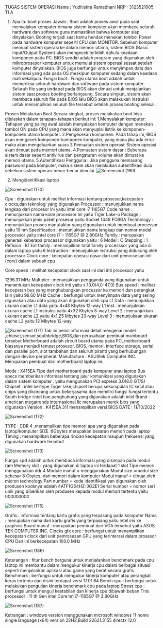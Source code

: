 TUGAS SISTEM OPERASI
Nama : Yudhistira Ramadhani
NRP : 3123521005
TI A
1.	Apa itu boot proses
Jawab :
Boot adalah proses awal pada saat menyalakan komputer dimana sistem komputer akan membaca seluruh hardware dan software guna memastikan bahwa komputer siap dinyalakan.
Booting terjadi saat kamu hendak menekan tombol Power pada hardware komputer seperti CPU dan MONITOR. 
Sebelum komputer memuat sistem operasi ke dalam memori utama, sistem BIOS (Basic Input/Output System) akan mengecek terlebih dahulu keadaan komponen pada PC.
BIOS sendiri adalah program yang digunakan oleh mikroprosesor komputer untuk memulai sistem operasi sesaat setelah komputer dinyalakan. 
BIOS juga berfungsi untuk menyimpan data dan informasi yang ada pada OS meskipun komputer sedang dalam keadaan mati sekalipun.
Fungsi boot :
Fungsi utama boot adalah untuk memeriksa seluruh hardware dan software pada sistem komputer.
Seluruh file yang terdapat pada BIOS akan dimuat untuk menjalankan sistem saat proses booting berlangsung.
Secara singkat, sistem akan membaca seluruh file pada BIOS lalu BIOS akan melakukan instruksi untuk menampilkan seluruh file tersebut setelah proses booting selesai.



Proses Melakukan Boot Secara singkat,
proses melakukan boot bisa dijelaskan dalam tahapan-tahapan berikut ini:
1.Menyalakan komputer: Tahapan yang paling awal adalah menyalakan komputer dengan menekan tombol ON pada CPU yang mana akan menyuplai listrik ke komponen-komponen utama komputer.
2.Pengecekan komponen: Pada tahap ini, BIOS akan mengecek komponen-komponen komputer, yang mana jika ada error maka akan mengeluarkan suara 
3.Pemuatan sistem operasi: Sistem operasi  akan dimuat pada memori utama.
4.Pemuatan sistem dasar : Beberapa sistem dasar seperti antivirus dan pengaturan volume akan dimuat ke memori utama.
5.Autentifikasi Pengguna : Jika pengguna memasang password pada komputer, maka sistem akan melakukan autentifikasi dulu sebelum sistem operasi benar-benar dimulai.
![Screenshot (190)](https://github.com/YudhistiraRamadhani/SysOp24-3123521005/assets/154694700/6d6579af-cc91-47d2-8704-67d1a737debd)


2.	Mengidentifikasi laptop
   
   ![Screenshot (170)](https://github.com/YudhistiraRamadhani/SysOp24-3123521005/assets/154694700/af968c8f-e14c-4ec7-920b-8e891b1f9b1d)


Cpu : digunakan untuk melihat informasi tentang prosesor,kecepatan clocks,dan teknologi yang digunakan
Processor : menunjukkan nama lengkap dari procesor ini yaitu intel core i7 1165G7
Code name : menunjukkan nama kode processor ini  yaitu 
Tiger Lake-u
Package : menunjukkan jenis paket prosesor yaitu Socket 1449 FCBGA
Technology : menunjukkan proses manufaktur yang digunakan untuk membuat processor yaitu 10 nm
Specification : menunjukkan nama lengkap dan nomor model processor yaitu intel core i7 – 1165G7 @ 2.80GHz
Family : merupakan generasi keberapa processor digunakan yaitu : 6
Model : C
Stepping : 1
Refision : B1
Ext family : menampilkan total family processsor yang ada di dalam laptop yaitu 6
Instruction : menunjukkan instruksi yang didukung oleh processor
Clock core : kecepatan operasi dasar dari unit pemrosesan inti (core) dalam sebuah cpu

Core speed : melihat kecepatan clock saat ini dari inti processor yaitu 

1296.31 MHz
Multipler : menunjukkan pengganda yang digunakan untuk menentukan kecepatan clock inti yaitu x 13.0(4,0-47,0)
Bus speed : melihat kecepatan bus yang menghubungkan processor ke memori dan perangkat lain yaitu 99.60 MHz
Cache : berfungsi untuk menyimpan data yang sering digunakan atau data yang akan digunakan oleh cpu
L1 Data : menunjukkan ukuran cache L1 data yaitu 4x48 Kbytes 12-way
L1 inst : menunjukkan ukuran cache L1 instruksi yaitu 4x32 Kbytes 8-way
Level 2 : menunjukkan ukuran cache L2 yaitu  4x1,25 Mbytes 20-way
Level 3 : menunjukaan ukuran cache L2 yaitu 12 Mbytes 12-way

![Screenshot (171)](https://github.com/YudhistiraRamadhani/SysOp24-3123521005/assets/154694700/78a973da-d6da-4a99-b3f5-564500359f0e)
Tab ini berisi informasi detail mengenai model ,chipset,sensor,southbridge,BIOS,dan perusahaan pembuat mainboard tersebut 
Motherboard adalah circuit board utama pada PC, motherboard biasanya menjadi tempat prosesor, BIOS, memori, interface storage,
serial dan parallel port, slot tambahan dan seluruh piranti yang berhubungan dengan device peripheral.
Manufacture : ASUStek Computer INC.
Merupakan pembuat dari motherboard laptop ini.

Mode : X415EA
Tipe dari motherboard pada komputer atau laptop
Bus specs memberikan informasi tentang jalur komunikasi yang digunakan dalam sistem komputer . yaitu mengunakan PCI express 3.0(8.0 GT/S)
Chipset : intel  bertype Tyger lake,chipset berupa sekumpulan IC kecil atau chips yang dirancang untuk bekerjasama dan memiliki fungsi fungsi tertentu
South bridge :intel tipe penghubung yang digunakan adalah intel
Brand : american megatrends internasional llc merupakan merek bios yang digunakan
Version : K415EA.311 menampilkan versi BIOS
DATE : 11/10/2022

![Screenshot (172)](https://github.com/YudhistiraRamadhani/SysOp24-3123521005/assets/154694700/58bd1139-afa7-441d-9645-e2e6fe21abac)

TYPE : DDR 4 ,menampilkan tipe memori apa yang digunakan pada laptop/komputer
SIZE :8Gbytes merupakan besaran memori pada laptop
Timing : menampilkan beberapa rincian kecepatan maupun frekuensi yang digunakan hardware tersebut

![Screenshot (173)](https://github.com/YudhistiraRamadhani/SysOp24-3123521005/assets/154694700/74cf3a3d-bb2e-40e0-8428-436f41abbfdc)

Fungsi spd adalah untuk membaca informasi yang disimpan pada modul ram 
Memory slot : yang digunakan di laptop ini terdapat 1 slot
Tipe memori menggunakan ddr 4
Module manuf = menggunakan
Modul size =modul size sebesar 8 Gbytes, dari memori dalam komputer
Modul manuf = dibuat oleh micron technology
Part number = kode identifikasi yan digunakan oleh produsen kodenya adalah 4ATF1G64HZ-3G2E1
Serial number = nomor seri unik yang diberikan oleh produsen kepada modul memori tertentu yaitu 000000000

![Screenshot (175)](https://github.com/YudhistiraRamadhani/SysOp24-3123521005/assets/154694700/dc7df719-22fb-4393-85bc-3382d96c90a5)

Grafis : informasi tentang kartu grafis yang terpasang pada komputer 
Nama : merupakan nama dari kartu grafis yang terpasang yaitu intel iris xe graphics 
Board manuf : merupakan pembuat dari VGA tersebut yaitu ASUS TEK
COMPUTER.INC.
Clocks gfx core : berfungsi untuk menampilkan kecepatan clock dari unit pemrosesan GPU yang terinterasi dalam prosesor CPU 
Dan ini berkecepatan 100.0 MHz

![Screenshot (186)](https://github.com/YudhistiraRamadhani/SysOp24-3123521005/assets/154694700/8ed53c15-e2e8-42d9-a7a9-1101fb816587)

Keterangan : fitur bench berguna untuk menjalankan benchmark  pada cpu laptop ini membantu dalam mengukur kinerja cpu dalam berbagai situasi seperti menjalankan aplikasi atau game yang berat secara grafis
Benchmark : berfungsi untuk mengukur kinerja komputer  atau perangkat keras tertentu dan disini terdapat versi 17.01.64
Bench cpu : berfungsi untuk melakukan pengujian kinerja benchmark cpu pada laptop
Stress cpu : berfungsi untuk menguji kestabilan dan kinerja cpu dibawah beban
This processor : 11 th Gen intel Core tm i7-1165G7 @ 2.80GHz

![Screenshot (187)](https://github.com/YudhistiraRamadhani/SysOp24-3123521005/assets/154694700/c9c4ea57-5302-4756-85af-1ac52b1e14bb)

Ketrangan : windows version menggunakan microsoft windows 11 home single language (x64) 
version 22H2,Build 22621.3155 directx 12.0


